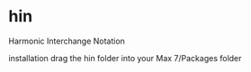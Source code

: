 # hin
Harmonic Interchange Notation

installation
drag the hin folder into your Max 7/Packages folder
